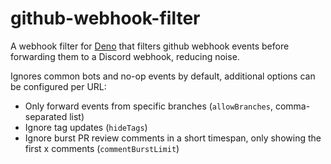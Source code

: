 # github-webhook-filter

A webhook filter for [Deno](https://deno.land/) that filters github webhook events before
forwarding them to a Discord webhook, reducing noise.

Ignores common bots and no-op events by default, additional options can be configured per URL:

- Only forward events from specific branches (`allowBranches`, comma-separated list)
- Ignore tag updates (`hideTags`)
- Ignore burst PR review comments in a short timespan, only showing the first x comments (`commentBurstLimit`)
